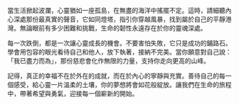當生活掀起波瀾，心靈猶如一座孤島，在無盡的海洋中搖擺不定。這時，請細聽內心深處那份最真實的聲音，它如同燈塔，指引你穿越風暴，找到屬於自己的平靜港灣。無論眼前有多少困難和挑戰，生命的韌性永遠存在於你的靈魂深處。

每一次跌倒，都是一次讓心靈成長的機會。不要害怕失敗，它只是成功的鋪路石。學會用包容的眼光看待自己和他人，放下執著，接納不完美。當你願意對自己說：「我已盡力而為」，那份慈悲會化作無限的力量，支持你走向更高的山峰。

記得，真正的幸福不在於外在的成就，而在於內心的寧靜與充實。善待自己的每一個感受，給心靈一片溫柔的土壤，你的夢想將會如花般綻放。讓我們在生命的旅程中，帶著希望與勇氣，迎接每一個嶄新的開始。